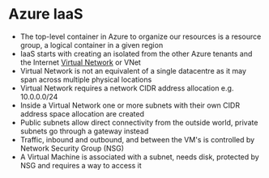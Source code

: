 # Azure IaaS

* The top-level container in Azure to organize our resources is a resource group, a logical container in a given region
* IaaS starts with creating an isolated from the other Azure tenants and the Internet [Virtual Network](https://docs.microsoft.com/en-us/azure/virtual-network/virtual-networks-overview) or VNet
* Virtual Network is not an equivalent of a single datacentre as it may span across multiple physical locations
* Virtual Network requires a network CIDR address allocation e.g. 10.0.0.0/24
* Inside a Virtual Network one or more subnets with their own CIDR address space allocation are created
* Public subnets allow direct connectivity from the outside world, private subnets go through a gateway instead
* Traffic, inbound and outbound, and between the VM's is controlled by Network Security Group \(NSG\)
* A Virtual Machine is associated with a subnet, needs disk, protected by NSG and requires a way to access it



